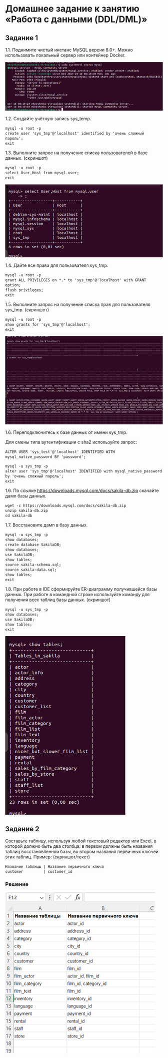 # Домашнее задание к занятию «Работа с данными (DDL/DML)»
## Задание 1

1.1. Поднимите чистый инстанс MySQL версии 8.0+. Можно использовать локальный сервер или контейнер Docker.

![Установить mysql](start_mysql.png)

1.2. Создайте учётную запись sys_temp.

```
mysql -u root -p 
create user 'sys_tmp'@'localhost' identified by 'очень сложный пароль';
exit

```

1.3. Выполните запрос на получение списка пользователей в базе данных. (скриншот)

```
mysql -u root -p 
select User,Host from mysql.user;
exit

```
![Получить список пользователей](show_user.png)

1.4. Дайте все права для пользователя sys_tmp.

```
mysql -u root -p 
grant ALL PRIVILEGES on *.* to 'sys_tmp'@'localhost' with GRANT option;
flush privileges;
exit

```

1.5. Выполните запрос на получение списка прав для пользователя sys_tmp. (скриншот)

```
mysql -u root -p 
show grants for 'sys_tmp'@'localhost';
exit

```

![Получить права](show_grants.png)

1.6. Переподключитесь к базе данных от имени sys_tmp.

Для смены типа аутентификации с sha2 используйте запрос:

```
ALTER USER 'sys_test'@'localhost' IDENTIFIED WITH mysql_native_password BY 'password';
```

```
mysql -u sys_tmp -p 
alter user 'sys_tmp'@'localhost' IDENTIFIED with mysql_native_password by 'очень сложный пароль';
exit

```

1.6. По ссылке https://downloads.mysql.com/docs/sakila-db.zip скачайте дамп базы данных.

```
wget -c https://downloads.mysql.com/docs/sakila-db.zip
unzip sakila-db.zip
cd sakila-db

```

1.7. Восстановите дамп в базу данных.

```
mysql -u sys_tmp -p
show databases;
create database SakilaDB;
show databases;
use SakilaDB;
show tables;
source sakila-schema.sql;
source sakila-data.sql;
show tables;
exit

```

1.8. При работе в IDE сформируйте ER-диаграмму получившейся базы данных. При работе в командной строке используйте команду для получения всех таблиц базы данных. (скриншот)

```
mysql -u sys_tmp -p
show databases;
use SakilaDB;
show tables;
exit

```

![Получить таблицы](show_tables.png)

## Задание 2

Составьте таблицу, используя любой текстовый редактор или Excel, в которой должно быть два столбца: в первом должны быть названия таблиц восстановленной базы, во втором названия первичных ключей этих таблиц. Пример: (скриншот/текст)

```
Название таблицы | Название первичного ключа
customer         | customer_id

```

### Решение

![Первичные ключи](pr_keys.png)
